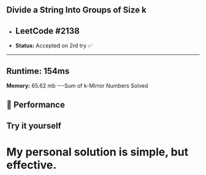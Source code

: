 ## Divide a String Into Groups of Size k
* ## LeetCode #2138
* **Status:** Accepted on 2rd try ✅ 
---
**Runtime:** 154ms 
--
**Memory:** 65.62 mb
---Sum of k-Mirror Numbers
Solved


## 🚀 Performance

## Try it yourself

# My personal solution is simple, but effective.